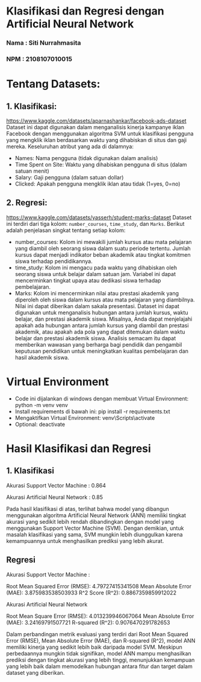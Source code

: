 # Klasifikasi dan Regresi dengan Artificial Neural Network 
### Nama : Siti Nurrahmasita
### NPM  : 2108107010015

# Tentang Datasets:
## 1. Klasifikasi: 
https://www.kaggle.com/datasets/aparnashankar/facebook-ads-dataset
Dataset ini dapat digunakan dalam menganalisis kinerja kampanye iklan Facebook dengan menggunakan algoritma SVM untuk klasifikasi pengguna yang mengklik iklan berdasarkan waktu yang dihabiskan di situs dan gaji mereka.
Keseluruhan atribut yang ada di dalamnya:
  - Names: Nama pengguna (tidak digunakan dalam analisis)
  - Time Spent on Site: Waktu yang dihabiskan pengguna di situs (dalam satuan menit)
  - Salary: Gaji pengguna (dalam satuan dollar)
  - Clicked: Apakah pengguna mengklik iklan atau tidak (1=yes, 0=no)

## 2. Regresi:
https://www.kaggle.com/datasets/yasserh/student-marks-dataset
Dataset ini terdiri dari tiga kolom: `number_courses`, `time_study`, dan `Marks`. Berikut adalah penjelasan singkat tentang setiap kolom:
  - number_courses: Kolom ini mewakili jumlah kursus atau mata pelajaran yang diambil oleh seorang siswa dalam suatu periode tertentu. Jumlah kursus dapat menjadi indikator beban akademik atau tingkat komitmen siswa terhadap pendidikannya.
  - time_study: Kolom ini mengacu pada waktu yang dihabiskan oleh seorang siswa untuk belajar dalam satuan jam. Variabel ini dapat mencerminkan tingkat upaya atau dedikasi siswa terhadap pembelajaran.
  - Marks: Kolom ini mencerminkan nilai atau prestasi akademik yang diperoleh oleh siswa dalam kursus atau mata pelajaran yang diambilnya. Nilai ini dapat diberikan dalam sakala presentasi.
Dataset ini dapat digunakan untuk menganalisis hubungan antara jumlah kursus, waktu belajar, dan prestasi akademik siswa. Misalnya, Anda dapat menjelajahi apakah ada hubungan antara jumlah kursus yang diambil dan prestasi akademik, atau apakah ada pola yang dapat ditemukan dalam waktu belajar dan prestasi akademik siswa. Analisis semacam itu dapat memberikan wawasan yang berharga bagi pendidik dan pengambil keputusan pendidikan untuk meningkatkan kualitas pembelajaran dan hasil akademik siswa.

# Virtual Environment
  - Code ini dijalankan di windows dengan membuat Virtual Environment: python -m venv venv
  - Install requirements di bawah ini: pip install -r requirements.txt
  - Mengaktifkan Virtual Environment: venv\Scripts\activate
  - Optional: deactivate

# Hasil Klasifikasi dan Regresi
## 1. Klasifikasi
Akurasi Support Vector Machine : 0.864

Akurasi Artificial Neural Network : 0.85

Pada hasil klasifikasi di atas, terlihat bahwa model yang dibangun menggunakan algoritma Artificial Neural Network (ANN) memiliki tingkat akurasi yang sedikit lebih rendah dibandingkan dengan model yang menggunakan Support Vector Machine (SVM). Dengan demikian, untuk masalah klasifikasi yang sama, SVM mungkin lebih diunggulkan karena kemampuannya untuk menghasilkan prediksi yang lebih akurat.

## Regresi
Akurasi Support Vector Machine :

Root Mean Squared Error (RMSE): 4.79727415341508
Mean Absolute Error (MAE): 3.875983538503933
R^2 Score (R^2): 0.8867359859912022

Akurasi Artificial Neural Network

Root Mean Square Error (RMSE): 4.013239946067064
Mean Absolute Error (MAE): 3.24169791507721
R-squared (R^2): 0.9076470291782653

Dalam perbandingan metrik evaluasi yang terdiri dari Root Mean Squared Error (RMSE), Mean Absolute Error (MAE), dan R-squared (R^2), model ANN memiliki kinerja yang sedikit lebih baik daripada model SVM. Meskipun perbedaannya mungkin tidak signifikan, model ANN mampu menghasilkan prediksi dengan tingkat akurasi yang lebih tinggi, menunjukkan kemampuan yang lebih baik dalam memodelkan hubungan antara fitur dan target dalam dataset yang diberikan.
